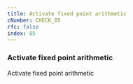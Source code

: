 ```yaml
---
title: Activate fixed point arithmetic
cNumber: CHECK_85
rfc: false
index: 85
---
```


### Activate fixed point arithmetic
Activate fixed point arithmetic
